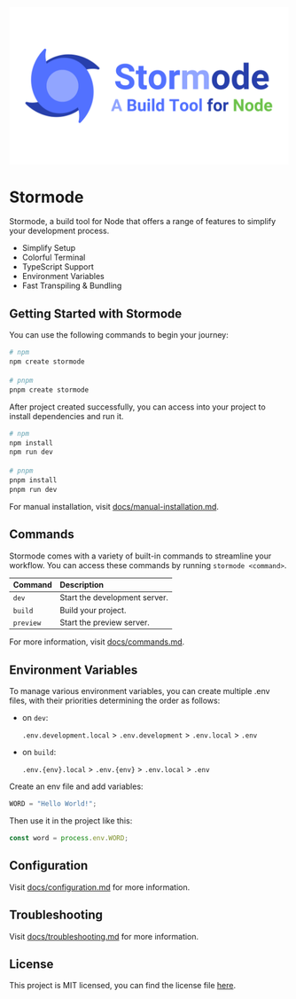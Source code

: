 ![Stormode](./assets/images/banner.png "Stormode")

# Stormode

Stormode, a build tool for Node that offers a range of features to simplify your development process.

-   Simplify Setup
-   Colorful Terminal
-   TypeScript Support
-   Environment Variables
-   Fast Transpiling & Bundling

## Getting Started with Stormode

You can use the following commands to begin your journey:

```bash
# npm
npm create stormode

# pnpm
pnpm create stormode
```

After project created successfully, you can access into your project to install dependencies and run it.

```bash
# npm
npm install
npm run dev

# pnpm
pnpm install
pnpm run dev
```

For manual installation, visit [docs/manual-installation.md](./docs/manual-installation.md).

## Commands

Stormode comes with a variety of built-in commands to streamline your workflow. You can access these commands by running `stormode <command>`.

| Command   | Description                   |
| :-------- | :---------------------------- |
| `dev`     | Start the development server. |
| `build`   | Build your project.           |
| `preview` | Start the preview server.     |

For more information, visit [docs/commands.md](./docs/commands.md).

## Environment Variables

To manage various environment variables, you can create multiple .env files, with their priorities determining the order as follows:

-   on `dev`:

    `.env.development.local` > `.env.development` > `.env.local` > `.env`

-   on `build`:

    `.env.{env}.local` > `.env.{env}` > `.env.local` > `.env`

Create an env file and add variables:

```javascript
WORD = "Hello World!";
```

Then use it in the project like this:

```javascript
const word = process.env.WORD;
```

## Configuration

Visit [docs/configuration.md](./docs/configuration.md) for more information.

## Troubleshooting

Visit [docs/troubleshooting.md](./docs/troubleshooting.md) for more information.

## License

This project is MIT licensed, you can find the license file [here](./LICENSE).
